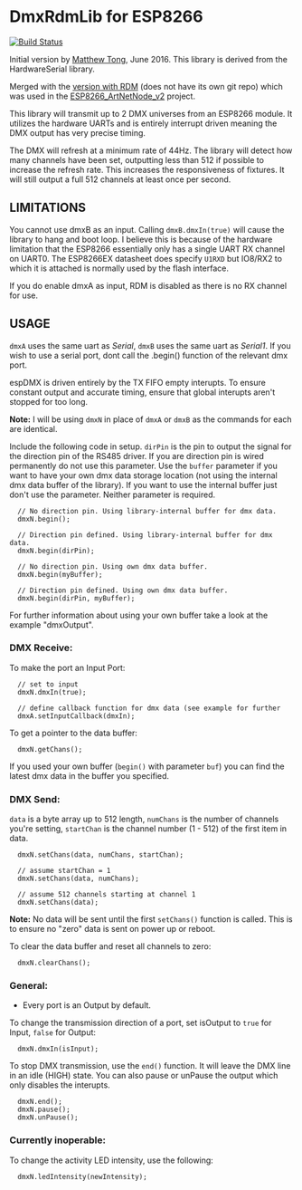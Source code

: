 # DmxRdmLib for ESP8266
[![Build Status](https://travis-ci.com/JonasArnold/DmxRdmLib_esp8266.svg?branch=master)](https://travis-ci.com/JonasArnold/DmxRdmLib_esp8266)

Initial version by [Matthew Tong](https://github.com/mtongnz/espDMX), June 2016.  This library is derived from the HardwareSerial library.

Merged with the [version with RDM](https://github.com/mtongnz/ESP8266_ArtNetNode_v2/tree/master/libs/espDMX_RDM) (does not have its own git repo) which was used in the [ESP8266_ArtNetNode_v2](https://github.com/mtongnz/ESP8266_ArtNetNode_v2) project.

This library will transmit up to 2 DMX universes from an ESP8266 module. It utilizes the hardware UARTs and is entirely interrupt driven meaning the DMX output has very precise timing.

The DMX will refresh at a minimum rate of 44Hz.  The library will detect how many channels have been set, outputting less than 512 if possible to increase the refresh rate. This increases the responsiveness of fixtures. It will still output a full 512 channels at least once per second.

## LIMITATIONS

You cannot use dmxB as an input. Calling ```dmxB.dmxIn(true)``` will cause the library to hang and boot loop.
I believe this is because of the hardware limitation that the ESP8266 essentially only has a single UART RX channel on UART0. The ESP8266EX datasheet does specify ```U1RXD``` but IO8/RX2 to which it is attached is normally used by the flash interface.

If you do enable dmxA as input, RDM is disabled as there is no RX channel for use.

## USAGE

```dmxA``` uses the same uart as *Serial*, ```dmxB``` uses the same uart as *Serial1*.  If you wish to use a serial port, dont call the .begin() function of the relevant dmx port.

espDMX is driven entirely by the TX FIFO empty interupts.  To ensure constant output and accurate timing, ensure that global interupts aren't stopped for too long.

**Note:** I will be using ```dmxN``` in place of ```dmxA``` or ```dmxB``` as the commands for each are identical.

Include the following code in setup. ```dirPin``` is the pin to output the signal for the direction pin of the RS485 driver. If you are direction pin is wired permanently do not use this parameter. Use the ```buffer``` parameter if you want to have your own dmx data storage location (not using the internal dmx data buffer of the library). If you want to use the internal buffer just don't use the parameter. Neither parameter is required. 
```
  // No direction pin. Using library-internal buffer for dmx data.
  dmxN.begin();
  
  // Direction pin defined. Using library-internal buffer for dmx data.
  dmxN.begin(dirPin);
	
  // No direction pin. Using own dmx data buffer.
  dmxN.begin(myBuffer);
  
  // Direction pin defined. Using own dmx data buffer.
  dmxN.begin(dirPin, myBuffer);
```

For further information about using your own buffer take a look at the example "dmxOutput".


### DMX Receive:

To make the port an Input Port:
```
  // set to input
  dmxN.dmxIn(true);
  
  // define callback function for dmx data (see example for further 
  dmxA.setInputCallback(dmxIn);
```

To get a pointer to the data buffer:
```
  dmxN.getChans();
```

If you used your own buffer (```begin()``` with parameter ```buf```) you can find the latest dmx data in the buffer you specified.


### DMX Send:

```data``` is a byte array up to 512 length, ```numChans``` is the number of channels you're setting, ```startChan``` is the channel number (1 - 512) of the first item in data.
```
  dmxN.setChans(data, numChans, startChan);
  
  // assume startChan = 1
  dmxN.setChans(data, numChans);
  
  // assume 512 channels starting at channel 1
  dmxN.setChans(data);
```
**Note:** No data will be sent until the first ```setChans()``` function is called.  This is to ensure no "zero" data is sent on power up or reboot.

To clear the data buffer and reset all channels to zero:
```
  dmxN.clearChans();
```


### General:

- Every port is an Output by default.

To change the transmission direction of a port, set isOutput to ```true``` for Input, ```false``` for Output:
```
  dmxN.dmxIn(isInput);
```

To stop DMX transmission, use the ```end()``` function.  It will leave the DMX line in an idle (HIGH) state.  You can also pause or unPause the output which only disables the interupts.
```
  dmxN.end();
  dmxN.pause();
  dmxN.unPause();
```


### Currently inoperable:

To change the activity LED intensity, use the following:
```
  dmxN.ledIntensity(newIntensity);
```